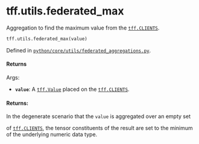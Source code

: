 <div itemscope itemtype="http://developers.google.com/ReferenceObject">
<meta itemprop="name" content="tff.utils.federated_max" />
<meta itemprop="path" content="Stable" />
</div>

# tff.utils.federated_max

Aggregation to find the maximum value from the
<a href="../../tff.md#CLIENTS"><code>tff.CLIENTS</code></a>.

```python
tff.utils.federated_max(value)
```

Defined in
[`python/core/utils/federated_aggregations.py`](http://github.com/tensorflow/federated/tree/master/tensorflow_federated/python/core/utils/federated_aggregations.py).

<!-- Placeholder for "Used in" -->

#### Returns

Args:

*   <b>`value`</b>: A <a href="../../tff/Value.md"><code>tff.Value</code></a>
    placed on the <a href="../../tff.md#CLIENTS"><code>tff.CLIENTS</code></a>.

#### Returns:

In the degenerate scenario that the `value` is aggregated over an empty set

of <a href="../../tff.md#CLIENTS"><code>tff.CLIENTS</code></a>, the tensor
constituents of the result are set to the minimum of the underlying numeric data
type.
